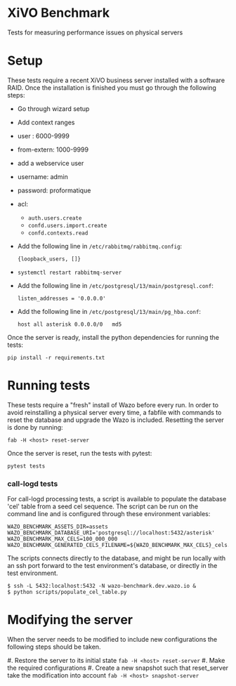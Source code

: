 XiVO Benchmark
==============

Tests for measuring performance issues on physical servers

Setup
=====

These tests require a recent XiVO business server installed with a software RAID. Once the
installation is finished you must go through the following steps:

 * Go through wizard setup
 * Add context ranges
  * user : 6000-9999
  * from-extern: 1000-9999
 * add a webservice user
  * username: admin
  * password: proformatique
  * acl:
    * `auth.users.create`
    * `confd.users.import.create`
    * `confd.contexts.read`

 * Add the following line in `/etc/rabbitmq/rabbitmq.config`:

   ```
   {loopback_users, []}
   ```
 * `systemctl restart rabbitmq-server`
 * Add the following line in `/etc/postgresql/13/main/postgresql.conf`:
   ```
   listen_addresses = '0.0.0.0'
   ```
 * Add the following line in `/etc/postgresql/13/main/pg_hba.conf`:
   ```
   host all asterisk 0.0.0.0/0   md5
   ```

Once the server is ready, install the python dependencies for running the tests:

    pip install -r requirements.txt

Running tests
=============

These tests require a "fresh" install of Wazo before every run.  In order to avoid reinstalling a
physical server every time, a fabfile with commands to reset the database and upgrade the Wazo is
included. Resetting the server is done by running:

    fab -H <host> reset-server

Once the server is reset, run the tests with pytest:

    pytest tests


### call-logd tests
For call-logd processing tests, a script is available to populate the database 'cel' table from a seed cel sequence.
The script can be run on the command line and is configured through these environment variables:
```
WAZO_BENCHMARK_ASSETS_DIR=assets
WAZO_BENCHMARK_DATABASE_URI='postgresql://localhost:5432/asterisk'
WAZO_BENCHMARK_MAX_CELS=100_000_000
WAZO_BENCHMARK_GENERATED_CELS_FILENAME=${WAZO_BENCHMARK_MAX_CELS}_cels.csv
```
The scripts connects directly to the database, and might be run locally with an ssh port forward to the test environment's database,
or directly in the test environment.

```
$ ssh -L 5432:localhost:5432 -N wazo-benchmark.dev.wazo.io &
$ python scripts/populate_cel_table.py
```

Modifying the server
==

When the server needs to be modified to include new configurations the following steps should be taken.

#. Restore the server to its initial state `fab -H <host> reset-server`
#. Make the required configurations
#. Create a new snapshot such that reset_server take the modification into account `fab -H <host> snapshot-server`
